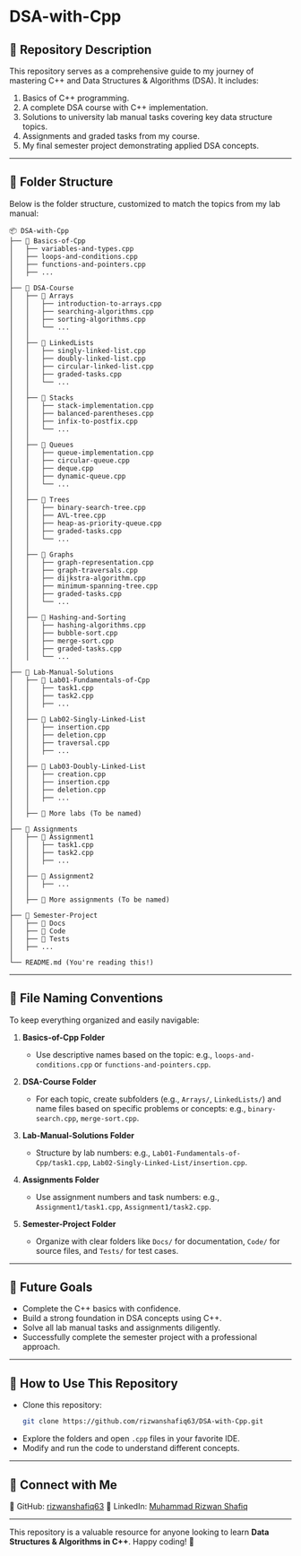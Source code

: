 # DSA-with-Cpp

## 📌 Repository Description
This repository serves as a comprehensive guide to my journey of mastering C++ and Data Structures & Algorithms (DSA). It includes:
1. Basics of C++ programming.
2. A complete DSA course with C++ implementation.
3. Solutions to university lab manual tasks covering key data structure topics.
4. Assignments and graded tasks from my course.
5. My final semester project demonstrating applied DSA concepts.

---

## 📂 Folder Structure
Below is the folder structure, customized to match the topics from my lab manual:

```plaintext
📦 DSA-with-Cpp
├── 📁 Basics-of-Cpp
│   ├── variables-and-types.cpp
│   ├── loops-and-conditions.cpp
│   ├── functions-and-pointers.cpp
│   ├── ...
│
├── 📁 DSA-Course
│   ├── 📁 Arrays
│   │   ├── introduction-to-arrays.cpp
│   │   ├── searching-algorithms.cpp
│   │   ├── sorting-algorithms.cpp
│   │   └── ...
│   │
│   ├── 📁 LinkedLists
│   │   ├── singly-linked-list.cpp
│   │   ├── doubly-linked-list.cpp
│   │   ├── circular-linked-list.cpp
│   │   ├── graded-tasks.cpp
│   │   └── ...
│   │
│   ├── 📁 Stacks
│   │   ├── stack-implementation.cpp
│   │   ├── balanced-parentheses.cpp
│   │   ├── infix-to-postfix.cpp
│   │   └── ...
│   │
│   ├── 📁 Queues
│   │   ├── queue-implementation.cpp
│   │   ├── circular-queue.cpp
│   │   ├── deque.cpp
│   │   ├── dynamic-queue.cpp
│   │   └── ...
│   │
│   ├── 📁 Trees
│   │   ├── binary-search-tree.cpp
│   │   ├── AVL-tree.cpp
│   │   ├── heap-as-priority-queue.cpp
│   │   ├── graded-tasks.cpp
│   │   └── ...
│   │
│   ├── 📁 Graphs
│   │   ├── graph-representation.cpp
│   │   ├── graph-traversals.cpp
│   │   ├── dijkstra-algorithm.cpp
│   │   ├── minimum-spanning-tree.cpp
│   │   ├── graded-tasks.cpp
│   │   └── ...
│   │
│   ├── 📁 Hashing-and-Sorting
│   │   ├── hashing-algorithms.cpp
│   │   ├── bubble-sort.cpp
│   │   ├── merge-sort.cpp
│   │   ├── graded-tasks.cpp
│   │   └── ...
│
├── 📁 Lab-Manual-Solutions
│   ├── 📁 Lab01-Fundamentals-of-Cpp
│   │   ├── task1.cpp
│   │   ├── task2.cpp
│   │   ├── ...
│   │
│   ├── 📁 Lab02-Singly-Linked-List
│   │   ├── insertion.cpp
│   │   ├── deletion.cpp
│   │   ├── traversal.cpp
│   │   ├── ...
│   │
│   ├── 📁 Lab03-Doubly-Linked-List
│   │   ├── creation.cpp
│   │   ├── insertion.cpp
│   │   ├── deletion.cpp
│   │   ├── ...
│   │
│   ├── 📁 More labs (To be named)
│
├── 📁 Assignments
│   ├── 📁 Assignment1
│   │   ├── task1.cpp
│   │   ├── task2.cpp
│   │   ├── ...
│   │
│   ├── 📁 Assignment2
│   │   ├── ...
│   │
│   ├── 📁 More assignments (To be named)
│
├── 📁 Semester-Project
│   ├── 📁 Docs
│   ├── 📁 Code
│   ├── 📁 Tests
│   ├── ...
│
└── README.md (You're reading this!)
```

---

## 📜 File Naming Conventions
To keep everything organized and easily navigable:

1. **Basics-of-Cpp Folder**  
   - Use descriptive names based on the topic: e.g., `loops-and-conditions.cpp` or `functions-and-pointers.cpp`.

2. **DSA-Course Folder**  
   - For each topic, create subfolders (e.g., `Arrays/`, `LinkedLists/`) and name files based on specific problems or concepts: e.g., `binary-search.cpp`, `merge-sort.cpp`.

3. **Lab-Manual-Solutions Folder**  
   - Structure by lab numbers: e.g., `Lab01-Fundamentals-of-Cpp/task1.cpp`, `Lab02-Singly-Linked-List/insertion.cpp`.

4. **Assignments Folder**  
   - Use assignment numbers and task numbers: e.g., `Assignment1/task1.cpp`, `Assignment1/task2.cpp`.

5. **Semester-Project Folder**  
   - Organize with clear folders like `Docs/` for documentation, `Code/` for source files, and `Tests/` for test cases.

---

## 🎯 Future Goals
- Complete the C++ basics with confidence.
- Build a strong foundation in DSA concepts using C++.
- Solve all lab manual tasks and assignments diligently.
- Successfully complete the semester project with a professional approach.

---

## 📌 How to Use This Repository
- Clone this repository:
  ```bash
  git clone https://github.com/rizwanshafiq63/DSA-with-Cpp.git
  ```
- Explore the folders and open `.cpp` files in your favorite IDE.
- Modify and run the code to understand different concepts.

---

## 📩 Connect with Me
💼 GitHub: [rizwanshafiq63](https://github.com/rizwanshafiq63)
💼 LinkedIn: [Muhammad Rizwan Shafiq](https://www.linkedin.com/in/rizwanshafiq63?utm_source=share&utm_campaign=share_via&utm_content=profile&utm_medium=android_app)

---

This repository is a valuable resource for anyone looking to learn **Data Structures & Algorithms in C++**. Happy coding! 🚀


